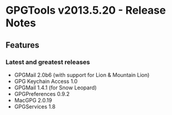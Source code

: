 GPGTools v2013.5.20 - Release Notes
===================================

Features
--------

### Latest and greatest releases

*   GPGMail 2.0b6 (with support for Lion & Mountain Lion)
*   GPG Keychain Access 1.0
*   GPGMail 1.4.1 (for Snow Leopard)
*   GPGPreferences 0.9.2
*   MacGPG 2.0.19
*   GPGServices 1.8
